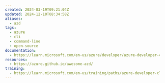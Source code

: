 ```yaml
---
created: 2024-03-19T09:21:04Z
updated: 2024-12-10T08:34:58Z
aliases:
  - azd
tags:
  - azure
  - cli
  - command-line
  - open-source
documentation:
  - https://learn.microsoft.com/en-us/azure/developer/azure-developer-cli/
resources:
  - https://azure.github.io/awesome-azd/
training:
  - https://learn.microsoft.com/en-us/training/paths/azure-developer-cli/
---
```

